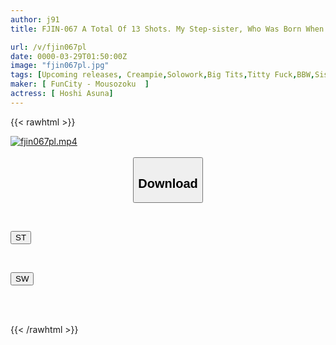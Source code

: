 ```yaml
---
author: j91
title: FJIN-067 A Total Of 13 Shots. My Step-sister, Who Was Born When My Parents Remarried, Is A Virgin. I Was Pounded And Creampied By My Defenseless Big-breasted Sister, Who Was Sloppy But Too Erotic... Hoshi Asuna

url: /v/fjin067pl
date: 0000-03-29T01:50:00Z
image: "fjin067pl.jpg"
tags: [Upcoming releases, Creampie,Solowork,Big Tits,Titty Fuck,BBW,Sister	]
maker: [ FunCity - Mousozoku  ]
actress: [ Hoshi Asuna]
---
```



{{< rawhtml >}}

<div class="video" data-videoid="pending_link_2.html">
    <a href="javascript:;">
        <img src="/v/fjin067pl/fjin067pl.jpg" width="WIDTH" height="HEIGHT" alt="fjin067pl.mp4" loading="lazy">
    </a>
</div>

<script type="text/javascript" src="https://j91.asia/asset/on-demand-pend.js"></script>

<br>
  <link rel="stylesheet" href="https://j91.asia/asset/bs5.css">
  
  <center>
  <button class="btn btn-primary" type="button" data-bs-toggle="collapse" data-bs-target=".multi-collapse" aria-expanded="false" aria-controls="multiCollapseExample1 multiCollapseExample2"><h2>Download</h2></button></center>
</p>
<div class="row">
  <div class="col">
    <div class="collapse multi-collapse" id="multiCollapseExample1">
      <div class="card card-body">
	      	      <br>
<div class="buttons">  
<p><a href="https://j91.asia/pending_link_2.html" target="_blank"><button class="btn-hover color-3"><i class="fa fa-download"></i> ST</button></a></p></div>
    </div>
  </div>
</div>
  <div class="col">
    <div class="collapse multi-collapse" id="multiCollapseExample2">
      <div class="card card-body">
	      <br>
<div class="buttons">
<p><a href="https://j91.asia/pending_link_2.html" target="_blank"><button class="btn-hover color-2"><i class="fa fa-download"></i> SW</button></a></p></div>
<br><br>
      </div>
    </div>
  </div>
</div>

{{< /rawhtml >}}